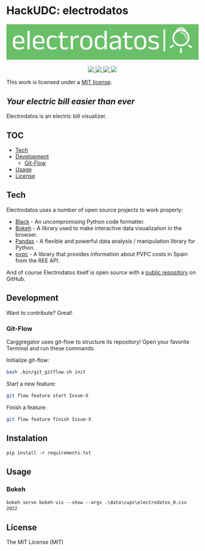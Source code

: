 <!--
SPDX-FileCopyrightText: 2024 Manuel Corujo
SPDX-FileCopyrightText: 2024 María López
SPDX-FileCopyrightText: 2024 Pablo Boo
SPDX-FileCopyrightText: 2024 Ángel Regueiro

SPDX-License-Identifier: MIT
-->

# HackUDC: electrodatos

<p align="center">
    <a href="https://github.com/agr17/hackudc-electrodatos/" alt="hackudc-electrodatos">
        <img src="https://github.com/agr17/hackudc-electrodatos/blob/main/assets/electrodatos-high-resolution-logo.png"/>
    </a>
</p>

<p align="center">
    <a href="https://github.com/agr17/hackudc-electrodatos/blob/develop/LICENSE" alt="License">
        <img src="https://img.shields.io/github/license/agr17/hackudc-electrodatos" />
    </a>
    <a href="https://github.com/agr17/hackudc-electrodatos/graphs/contributors" alt="Contributors">
        <img src="https://img.shields.io/github/contributors/agr17/hackudc-electrodatos" />
    </a>
    <a href="https://github.com/agr17/hackudc-electrodatos/pulse" alt="Activity">
        <img src="https://img.shields.io/github/commit-activity/m/agr17/hackudc-electrodatos" />
    </a>
    <a href="#stars" alt="Stars">
        <img src="https://img.shields.io/github/stars/agr17/hackudc-electrodatos" />
    </a>
</p>

This work is licensed under a [MIT license](https://opensource.org/license/mit/).

[cc-by-sa]: http://creativecommons.org/licenses/by-sa/4.0/
[cc-by-sa-image]: https://licensebuttons.net/l/by-sa/4.0/88x31.png

## _Your electric bill easier than ever_

Electrodatos is an electric bill visualizer.

## TOC

- [Tech](#tech)
- [Development](#development)
  * [Git-Flow](#git-flow)
- [Usage](#usage)
- [License](#license)


## Tech

Electrodatos uses a number of open source projects to work properly:

- [Black] - An uncompromising Python code formatter.
- [Bokeh] - A library used to make interactive data visualization in the browser.
- [Pandas] - A flexible and powerful data analysis / manipulation library for Python.
- [pvpc] - A library that provides information about PVPC costs in Spain from the REE API.

And of course Electrodatos itself is open source with a [public repository](https://github.com/agr17/hackudc-electrodatos) on GitHub.

## Development

Want to contribute? Great!

### Git-Flow

Carggregator uses git-flow to structure its repository! Open your favorite Terminal and run these commands.

Initialize git-flow:
```sh
bash .bin/git_gitflow.sh init
```

Start a new feature:
```sh
git flow feature start Issue-X
```

Finish a feature:
```sh
git flow feature finish Issue-X
```

## Instalation

````
pip install -r requirements.txt
````


## Usage

### Bokeh

````
bokeh serve bokeh-vis --show --args .\data\cups\electrodatos_0.csv 2022
````


## License
The MIT License (MIT)

[hack-udc-electrodatos]: <https://github.com/agr17/hackudc-electrodatos>
[git-repo-url]: <https://github.com/agr17/hackudc-electrodatos.git>

[Black]: <https://github.com/psf/black>
[Bokeh]: <https://github.com/bokeh/bokeh>
[Pandas]: <https://github.com/pandas-dev/pandas>
[pvpc]: <https://github.com/David-Lor/python-pvpc>
